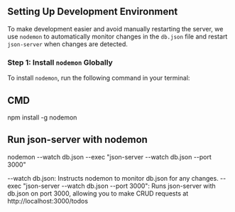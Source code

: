 ## Setting Up Development Environment

To make development easier and avoid manually restarting the server, we use `nodemon` to automatically monitor changes in the `db.json` file and restart `json-server` when changes are detected.

### Step 1: Install `nodemon` Globally
To install `nodemon`, run the following command in your terminal:

## CMD
npm install -g nodemon

## Run json-server with nodemon
nodemon --watch db.json --exec "json-server --watch db.json --port 3000"

--watch db.json: Instructs nodemon to monitor db.json for any changes.
--exec "json-server --watch db.json --port 3000": Runs json-server with db.json on port 3000, allowing you to make CRUD requests at http://localhost:3000/todos
